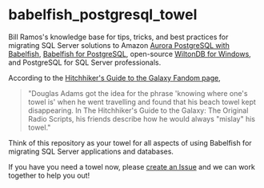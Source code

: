 # babelfish_postgresql_towel
Bill Ramos's knowledge base for tips, tricks, and best practices for migrating SQL Server solutions to 
Amazon [Aurora PostgreSQL with Babelfish](https://docs.aws.amazon.com/AmazonRDS/latest/AuroraUserGuide/babelfish.html), [Babelfish for PostgreSQL](https://babelfishpg.org/), open-source [WiltonDB for Windows](https://github.com/wiltondb/wiltondb), and PostgreSQL for SQL Server professionals.

According to the [Hitchhiker's Guide to the Galaxy Fandom page](https://hitchhikers.fandom.com/wiki/Towel), 
>"Douglas Adams got the idea for the phrase 'knowing where one's towel is' when he went travelling and found that his beach towel kept disappearing. In The Hitchhiker's Guide to the Galaxy: The Original Radio Scripts, his friends describe how he would always "mislay" his towel."

Think of this repository as your towel for all aspects of using Babelfish for migrating SQL Server applications and databases.

If you have you need a towel now, please [create an Issue](https://github.com/bill-ramos-rmoswi/babelfish_postgresql_towel/issues) and we can work together to help you out!
